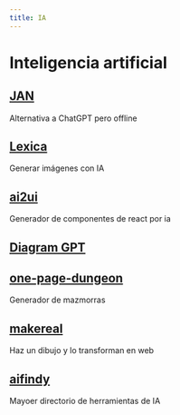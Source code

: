 ```yaml
---
title: IA
---
```



# Inteligencia artificial

## [JAN](https://jan.ai/)

Alternativa a ChatGPT pero offline

## [Lexica](https://lexica.art/)

Generar imágenes con IA

## [ai2ui](https://ai2ui.co/es)

Generador de componentes de react por ia

## [Diagram GPT](https://www.eraser.io/diagramgpt)

## [one-page-dungeon](https://watabou.itch.io/one-page-dungeon)

Generador de mazmorras

## [makereal](https://makereal.tldraw.com/)

Haz un dibujo y lo transforman en web

## [aifindy](https://aifindy.com/)

Mayoer directorio de herramientas de IA
